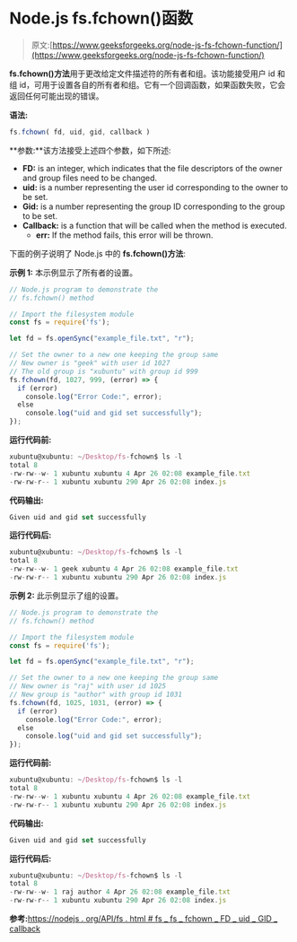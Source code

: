 # Node.js fs.fchown()函数

> 原文:[https://www.geeksforgeeks.org/node-js-fs-fchown-function/](https://www.geeksforgeeks.org/node-js-fs-fchown-function/)

**fs.fchown()方法**用于更改给定文件描述符的所有者和组。该功能接受用户 id 和组 id，可用于设置各自的所有者和组。它有一个回调函数，如果函数失败，它会返回任何可能出现的错误。

**语法:**

```js
fs.fchown( fd, uid, gid, callback )
```

**参数:**该方法接受上述四个参数，如下所述:

*   **FD:** is an integer, which indicates that the file descriptors of the owner and group files need to be changed.
*   **uid:** is a number representing the user id corresponding to the owner to be set.
*   **Gid:** is a number representing the group ID corresponding to the group to be set.
*   **Callback:** is a function that will be called when the method is executed.
    *   **err:** If the method fails, this error will be thrown.

下面的例子说明了 Node.js 中的 **fs.fchown()方法**:

**示例 1:** 本示例显示了所有者的设置。

```js
// Node.js program to demonstrate the
// fs.fchown() method

// Import the filesystem module
const fs = require('fs');

let fd = fs.openSync("example_file.txt", "r");

// Set the owner to a new one keeping the group same
// New owner is "geek" with user id 1027
// The old group is "xubuntu" with group id 999
fs.fchown(fd, 1027, 999, (error) => {
  if (error)
    console.log("Error Code:", error);
  else
    console.log("uid and gid set successfully");
});
```

**运行代码前:**

```js
xubuntu@xubuntu: ~/Desktop/fs-fchown$ ls -l
total 8
-rw-rw--w- 1 xubuntu xubuntu 4 Apr 26 02:08 example_file.txt
-rw-rw-r-- 1 xubuntu xubuntu 290 Apr 26 02:08 index.js

```

**代码输出:**

```js
Given uid and gid set successfully

```

**运行代码后:**

```js
xubuntu@xubuntu: ~/Desktop/fs-fchown$ ls -l
total 8
-rw-rw--w- 1 geek xubuntu 4 Apr 26 02:08 example_file.txt
-rw-rw-r-- 1 xubuntu xubuntu 290 Apr 26 02:08 index.js

```

**示例 2:** 此示例显示了组的设置。

```js
// Node.js program to demonstrate the
// fs.fchown() method

// Import the filesystem module
const fs = require('fs');

let fd = fs.openSync("example_file.txt", "r");

// Set the owner to a new one keeping the group same
// New owner is "raj" with user id 1025
// New group is "author" with group id 1031
fs.fchown(fd, 1025, 1031, (error) => {
  if (error)
    console.log("Error Code:", error);
  else
    console.log("uid and gid set successfully");
});
```

**运行代码前:**

```js
xubuntu@xubuntu: ~/Desktop/fs-fchown$ ls -l
total 8
-rw-rw--w- 1 xubuntu xubuntu 4 Apr 26 02:08 example_file.txt
-rw-rw-r-- 1 xubuntu xubuntu 290 Apr 26 02:08 index.js

```

**代码输出:**

```js
Given uid and gid set successfully

```

**运行代码后:**

```js
xubuntu@xubuntu: ~/Desktop/fs-fchown$ ls -l
total 8
-rw-rw--w- 1 raj author 4 Apr 26 02:08 example_file.txt
-rw-rw-r-- 1 xubuntu xubuntu 290 Apr 26 02:08 index.js

```

**参考:**[https://nodejs . org/API/fs . html # fs _ fs _ fchown _ FD _ uid _ GID _ callback](https://nodejs.org/api/fs.html#fs_fs_fchown_fd_uid_gid_callback)
